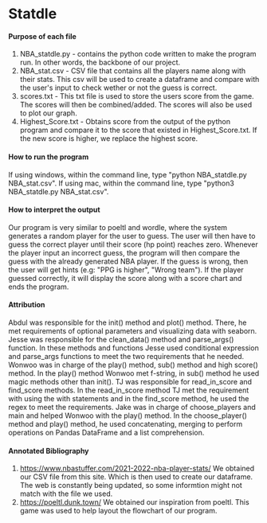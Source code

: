 # Statdle
#### Purpose of each file
1. NBA_statdle.py - contains the python code written to make the program run. In other words, the backbone of our project. 
2. NBA_stat.csv - CSV file that contains all the players name along with their stats. This csv will be used to create a dataframe and compare with the user's input to check wether or not the guess is correct.
3. scores.txt - This txt file is used to store the users score from the game. The scores will then be combined/added. The scores will also be used to plot our graph.
4. Highest_Score.txt - Obtains score from the output of the python program and compare it to the score that existed in Highest_Score.txt. If the new score is higher, we replace the highest score.

#### How to run the program
If using windows, within the command line, type "python NBA_statdle.py NBA_stat.csv".
If using mac, within the command line, type "python3 NBA_statdle.py NBA_stat.csv".

#### How to interpret the output
Our program is very similar to poeltl and wordle, where the system generates a random player for the user to guess. The user will then have to guess the correct player until their score (hp point) reaches zero. Whenever the player input an incorrect guess, the program will then compare the guess with the already generated NBA player. If the guess is wrong, then the user will get hints (e.g: "PPG is higher", "Wrong team"). If the player guessed correctly, it will display the score along with a score chart and ends the program.

#### Attribution
Abdul was responsible for the init() method and plot() method. There, he met requirements of optional parameters and visualizing data with seaborn. Jesse was responsible for the clean_data() method and parse_args() function. In these methods and functions Jesse used conditional expression and parse_args functions to meet the two requirements that he needed. Wonwoo was in charge of the play() method, sub() method and high score() method. In the play() method Wonwoo met f-string, in sub() method he used magic methods other than init(). TJ was responsible for read_in_score and find_score methods. In the read_in_score method TJ met the requirement with using the with statements and in the find_score method, he used the regex to meet the requirements. Jake was in charge of choose_players and main and helped Wonwoo with the play() method. In the choose_player() method and play() method, he used concatenating, merging to perform operations on Pandas DataFrame and a list comprehension.

#### Annotated Bibliography 
1. https://www.nbastuffer.com/2021-2022-nba-player-stats/
We obtained our CSV file from this site. Which is then used to create our dataframe. The web is constantly being updated, so some informtion might not match with the file we used.
2. https://poeltl.dunk.town/
We obtained our inspiration from poeltl. This game was used to help layout the flowchart of our program.
